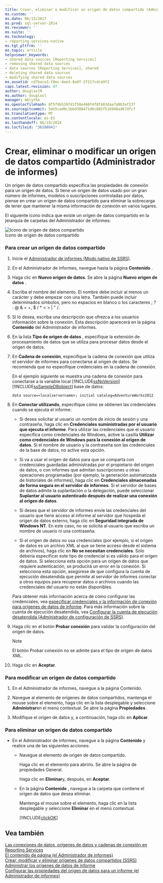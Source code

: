 ```yaml
---
title: Crear, eliminar o modificar un origen de datos compartido (Administrador de informes) | Documentos de Microsoft
ms.custom: ''
ms.date: 06/13/2017
ms.prod: sql-server-2014
ms.reviewer: ''
ms.suite: ''
ms.technology:
- reporting-services-native
ms.tgt_pltfrm: ''
ms.topic: article
helpviewer_keywords:
- shared data sources [Reporting Services]
- removing shared data sources
- data sources [Reporting Services], shared
- deleting shared data sources
- modifying shared data sources
ms.assetid: cd7bace3-f8ec-4ee3-8a9f-2f217cdca9f2
caps.latest.revision: 47
author: douglaslM
ms.author: douglasl
manager: mblythe
ms.openlocfilehash: 0f5f9b5397d1f50e460f4f8f483daa7a9b3ef23f
ms.sourcegitcommit: 5dd5cad0c1bbd308471d6c885f516948ad67dfcf
ms.translationtype: MT
ms.contentlocale: es-ES
ms.lasthandoff: 06/19/2018
ms.locfileid: "36108041"
---
```

# <a name="create-delete-or-modify-a-shared-data-source-report-manager"></a>Crear, eliminar o modificar un origen de datos compartido (Administrador de informes)
  Un origen de datos compartido especifica las propiedades de conexión para un origen de datos. Si tiene un origen de datos usado por un gran número de informes, modelos o suscripciones controladas por datos, piense en crear un origen de datos compartido para eliminar la sobrecarga de tener que mantener la misma información de conexión en varios lugares.  
  
 El siguiente icono indica que existe un origen de datos compartido en la jerarquía de carpetas del Administrador de informes:  
  
 ![Icono de origen de datos compartido](media/hlp-16datasource.png "Icono de origen de datos compartido")  
Icono de origen de datos compartido  
  
### <a name="to-create-a-shared-data-source"></a>Para crear un origen de datos compartido  
  
1.  Inicie el [Administrador de informes &#40;Modo nativo de SSRS&#41;](../../2014/reporting-services/report-manager-ssrs-native-mode.md).  
  
2.  En el Administrador de informes, navegue hasta la página **Contenido** .  
  
3.  Haga clic en **Nuevo origen de datos**. Se abre la página **Nuevo origen de datos** .  
  
4.  Escriba el nombre del elemento. El nombre debe incluir al menos un carácter y debe empezar con una letra. También puede incluir determinados símbolos, pero no espacios en blanco o los caracteres ; ? : @ & = +, $ / * \< > | " /.  
  
5.  Si lo desea, escriba una descripción que ofrezca a los usuarios información sobre la conexión. Esta descripción aparecerá en la página **Contenido** del Administrador de informes.  
  
6.  En la lista **Tipo de origen de datos** , especifique la extensión de procesamiento de datos que se utiliza para procesar datos desde el origen de datos.  
  
7.  En **Cadena de conexión**, especifique la cadena de conexión que utiliza el servidor de informes para conectarse al origen de datos. Se recomienda que no especifique credenciales en la cadena de conexión.  
  
     En el ejemplo siguiente se muestra una cadena de conexión para conectarse a la variable local [!INCLUDE[ssNoVersion](../includes/ssnoversion-md.md)] [!INCLUDE[ssSampleDBobject](../includes/sssampledbobject-md.md)] base de datos:  
  
    ```  
    data source=<localservername>; initial catalog=AdventureWorks2012  
    ```  
  
8.  En **Conectar utilizando**, especifique cómo se obtienen las credenciales cuando se ejecuta el informe:  
  
    -   Si desea solicitar al usuario un nombre de inicio de sesión y una contraseña, haga clic en **Credenciales suministradas por el usuario que ejecuta el informe**. Para utilizar las credenciales que el usuario especifica como credenciales de Windows, active la casilla **Utilizar como credenciales de Windows para la conexión al origen de datos**. Si el nombre de usuario y la contraseña son las credenciales de la base de datos, no active esta opción.  
  
    -   Si va a usar el origen de datos para que se comparta con credenciales guardadas administradas por el propietario del origen de datos, o con informes que admitan suscripciones u otras operaciones programadas (por ejemplo, la generación automatizada de historiales de informes), haga clic en **Credenciales almacenadas de forma segura en el servidor de informes**. Si el servidor de bases de datos admite la suplantación o la delegación, puede seleccionar **Suplantar al usuario autenticado después de realizar una conexión al origen de datos**.  
  
    -   Si desea que el servidor de informes envíe las credenciales del usuario que tiene acceso al informe al servidor que hospeda el origen de datos externo, haga clic en **Seguridad integrada de Windows NT**. En este caso, no se solicita al usuario que escriba un nombre de usuario ni una contraseña.  
  
    -   Si el origen de datos no usa credenciales (por ejemplo, si el origen de datos es un archivo XML al que se tiene acceso desde el sistema de archivos), haga clic en **No se necesitan credenciales**. Solo debería especificar este tipo de credencial si es válido para el origen de datos. Si selecciona esta opción para un origen de datos que requiere autenticación, se producirá un error en la conexión. Si selecciona esta opción, asegúrese de que configura la cuenta de ejecución desatendida que permite al servidor de informes conectar a otros equipos para recuperar datos o archivos cuando las credenciales del usuario no están disponibles.  
  
     Para obtener más información acerca de cómo configurar las credenciales, vea [especificar credenciales y la información de conexión para orígenes de datos de informe](report-data/specify-credential-and-connection-information-for-report-data-sources.md). Para más información sobre la cuenta de ejecución desatendida, vea [Configurar la cuenta de ejecución desatendida &#40;Administrador de configuración de SSRS&#41;](install-windows/configure-the-unattended-execution-account-ssrs-configuration-manager.md).  
  
9. Haga clic en el botón **Probar conexión** para validar la configuración del origen de datos.  
  
    > [!NOTE]  
    >  El botón Probar conexión no se admite para el tipo de origen de datos XML.  
  
10. Haga clic en **Aceptar**.  
  
### <a name="to-modify-a-shared-data-source"></a>Para modificar un origen de datos compartido  
  
1.  En el Administrador de informes, navegue a la página Contenido.  
  
2.  Navegue al elemento de orígenes de datos compartidos, mantenga el mouse sobre el elemento, haga clic en la lista desplegable y seleccione **Administrar**en el menú contextual. Se abre la página **Propiedades** .  
  
3.  Modifique el origen de datos y, a continuación, haga clic en **Aplicar**.  
  
### <a name="to-delete-a-shared-data-source"></a>Para eliminar un origen de datos compartido  
  
-   En el Administrador de informes, navegue a la página **Contenido** y realice una de las siguientes acciones:  
  
    -   Navegue al elemento de origen de datos compartido.  
  
         Haga clic en el elemento para abrirlo. Se abre la página de propiedades General.  
  
         Haga clic en **Eliminar**y, después, en **Aceptar**.  
  
    -   En la página **Contenido** , navegue a la carpeta que contiene el origen de datos que desea eliminar.  
  
         Mantenga el mouse sobre el elemento, haga clic en la lista desplegable y seleccione **Eliminar** en el menú contextual.  
  
         [!INCLUDE[clickOK](../includes/clickok-md.md)]  
  
## <a name="see-also"></a>Vea también  
 [Las conexiones de datos, orígenes de datos y cadenas de conexión en Reporting Services](../../2014/reporting-services/data-connections-data-sources-and-connection-strings-in-reporting-services.md)   
 [El contenido de página &#40;el Administrador de informes&#41;](../../2014/reporting-services/contents-page-report-manager.md)   
 [Crear, modificar y eliminar orígenes de datos compartidos &#40;SSRS&#41;](report-data/create-modify-and-delete-shared-data-sources-ssrs.md)   
 [Administrar los orígenes de datos de informe](report-data/manage-report-data-sources.md)   
 [Configurar las propiedades del origen de datos para un informe &#40;el Administrador de informes&#41;](report-data/configure-data-source-properties-for-a-report-report-manager.md)  
  
  